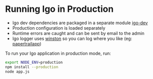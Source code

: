 
# Running Igo in Production

- Igo dev dependencies are packaged in a separate module [igo-dev](https://github.com/arnaudm/igo-dev)
- Production configuration is loaded separately
- Runtime errors are caught and can be sent by email to the admin
- Igo logger uses [winston](https://github.com/winstonjs/winston) so you can log where you like (eg: [papertrailapp](https://github.com/kenperkins/winston-papertrail))


To run your Igo application in production mode, run:
```bash
export NODE_ENV=production
npm install --production
node app.js
```